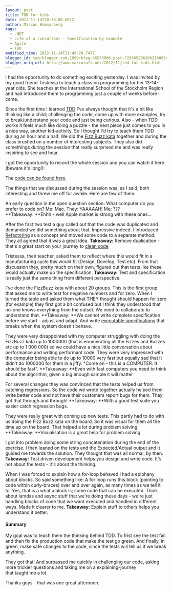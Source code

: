 ```yaml
---
layout: post
title: TDD for kids
date: 2012-11-14T10:38:00.001Z
author: Marcus Hammarberg
tags:
  - .NET
  - Life of a consultant - Specification by example
  - Agile
  - TDD
modified_time: 2012-11-14T21:49:28.747Z
blogger_id: tag:blogger.com,1999:blog-36533086.post-7295652061062160894
blogger_orig_url: http://www.marcusoft.net/2012/11/tdd-for-kids.html
---
```



<div>

I had the opportunity to do something exciting yesterday. I was invited
by my good friend Tristessa to teach a class on programming for her
13-14-year olds. She teaches at the International School of the
Stockholm Region and had introduced them to programming just a couple of
weeks before I came.

Since the first time I learned
<a href="http://en.wikipedia.org/wiki/Test-driven_development"
target="_blank">TDD</a> I've always thought that it's a bit like
thinking like a child; challenging the code, come up with more examples,
try to break/understand your code and just being curious. Also - when
TDD works it feels much like doing a puzzle - the next piece just comes
to you in a nice way, another kid-activity.
So I thought I'd try to teach them TDD during an hour and a half.
We did the
<a href="http://codingkata.net/Katas/Beginner/FizzBuzz"
target="_blank">Fizz Buzz kata</a> together and during the class brushed
on a number of interesting subjects. They also did somethings during the
session that really surprised me and was really inspiring to see and
hear.

I got the opportunity to record the whole session and you can watch it
here (beware it's long!):

<div class="separator" style="clear: both; text-align: center;">

</div>


The <a href="https://github.com/marcusoftnet/TDDForKids.git"
target="_blank">code can be found here</a>.

The things that we discussed during the session was, as I said, both
interesting and threw me off for awhile. Here are few of them:

An early question in the open question section: What computer do you
prefer to code on?
Me: Mac.
They: YAAAAAH!
Me: ???
**Takeaway: **Ehhh - well Apple market is strong with these ones...

After the first two test a guy called out that the code was duplicated
and demanded we did something about that. Impressive indeed. I
introduced <a href="http://en.wikipedia.org/wiki/Code_refactoring"
target="_blank">Refactoring</a> as a concept and moved some code to a
separate method. They all agreed that it was a great idea.
**Takeaway:** Remove duplication - that's a great start on your journey
to
<a href="http://www.cleancoders.com/" target="_blank">clean code</a>

Tristessa, their teacher, asked them to reflect where this would fit in
a manufacturing cycle this would fit (Design, Develop, Test etc). From
that discussion they, pretty much on their own, figured out that tests
like these would actually make up the specification.
**Takeaway:** Test and specification is really just the same thing from
different perspective.

I've done the FizzBuzz kata with about 20 groups. This is the first
group that asked me to write test for negative numbers and for zero.
When I turned the table and asked them what THEY thought should happen
for zero (for example) they first got a bit confused but I think they
understood that no-one knows everything from the outset. We need to
collaborate to understand that.
**Takeaway: **We cannot write complete specification before we start -
adjust and adapt. And
write <a href="http://specificationbyexample.com/key_ideas.html"
target="_blank">executable specifications</a> that breaks when the
system doesn't behave.

They were very disappointed with my computer struggling with doing the
FizzBuzz kata up to 1000000 (that is enumerating all the Fizzes and
Buzzes etc up to 1 000 000) so we could have a nice little conversation
about performance and writing performant code. They were very impressed
with the computer being able to do up to 10000 very fast but equally sad
that it didn't do 1000000 for them in a jiffy. "Come on - this is a
COMPUTER. It should be fast".
**Takeaway: **Even with fast computers you need to think about the
algorithm, given a big enough sample it will matter

For several changes they was convinced that the tests helped us from
catching regressions. So the code we wrote together actually helped them
write better code and not have their customers report bugs for them.
They got that through and through!
**Takeaway: **With a good test suite you easier catch regression bugs.

They were really great with coming up new tests. This partly had to do
with us doing the Fizz Buzz kata on the board. So it was visual for them
all the time up on the board. That helped a lot during problem
solving.
**Takeaway: **Visualisation is a great help for problem solving.

I got into problem doing some string concatenation during the end of the
exercise. I then leaned on the tests and the Expected/Actual output and
it guided me towards the solution. They thought that was all normal, by
then.
**Takeaway:** Test driven development helps you design and write code.
It's not about the tests - it's about the thinking.

When I was forced to explain how a for-loop behaved I had a epiphany
about blocks. So said something like: A for loop runs this block
(pointing to code within curly-braces) over and over again, as many
times as we tell it to.
Yes, that is a what a block is; some code that can be executed. Think
about lamdas and async stuff that we're doing these days - we're just
handling blocks of code that we want executed and handled in different
ways. Made it clearer to me.
**Takeaway:** Explain stuff to others helps you understand it better.

#### Summary

My goal was to teach them the thinking behind TDD. To frist see the test
fail and then fix the production code that make the test go green. And
finally, in green, make safe changes to the code, since the tests will
tell us if we break anything.

They got that! And surpassed me quickly in challenging our code, asking
more trickier questions and taking me on a explaining-journey
that taught me a lot.

Thanks guys - that was one great afternoon. 

</div>
